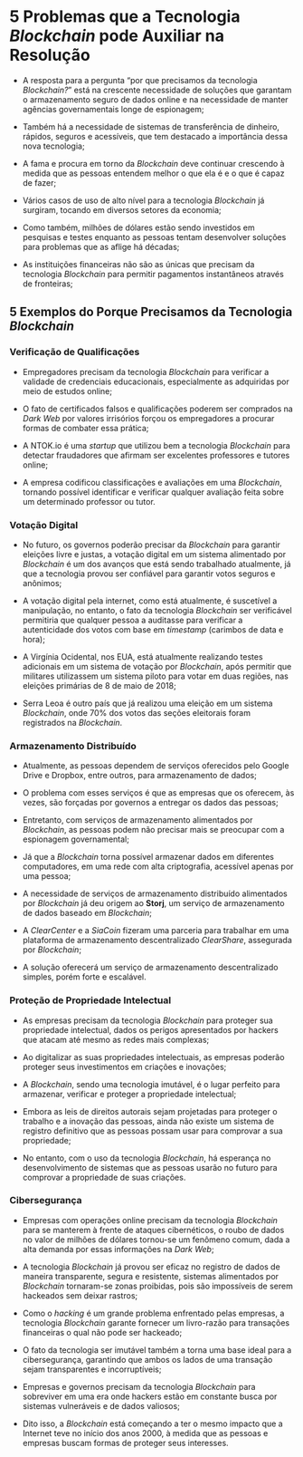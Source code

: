 # **5 Problemas que a Tecnologia *Blockchain* pode Auxiliar na Resolução**

- A resposta para a pergunta “por que precisamos da tecnologia *Blockchain?*” está na crescente necessidade de soluções que garantam o armazenamento seguro de dados online e na necessidade de manter agências governamentais longe de espionagem;

- Também há a necessidade de sistemas de transferência de dinheiro, rápidos, seguros e acessíveis, que tem destacado a importância dessa nova tecnologia;

- A fama e procura em torno da *Blockchain* deve continuar crescendo à medida que as pessoas entendem melhor o que ela é e o que é capaz de fazer;

- Vários casos de uso de alto nível para a tecnologia *Blockchain* já surgiram, tocando em diversos setores da economia;

- Como também, milhões de dólares estão sendo investidos em pesquisas e testes enquanto as pessoas tentam desenvolver soluções para problemas que as aflige há décadas;

- As instituições financeiras não são as únicas que precisam da tecnologia *Blockchain* para permitir pagamentos instantâneos através de fronteiras;

## **5 Exemplos do Porque Precisamos da Tecnologia *Blockchain***

### **Verificação de Qualificações**

- Empregadores precisam da tecnologia *Blockchain* para verificar a validade de credenciais educacionais, especialmente as adquiridas por meio de estudos online;

- O fato de certificados falsos e qualificações poderem ser comprados na *Dark Web* por valores irrisórios forçou os empregadores a procurar formas de combater essa prática;

- A NTOK.io é uma *startup* que utilizou bem a tecnologia *Blockchain* para detectar fraudadores que afirmam ser excelentes professores e tutores online;

- A empresa codificou classificações e avaliações em uma *Blockchain*, tornando possível identificar e verificar qualquer avaliação feita sobre um determinado professor ou tutor.

### **Votação Digital**

- No futuro, os governos poderão precisar da *Blockchain* para garantir eleições livre e justas, a votação digital em um sistema alimentado por *Blockchain* é um dos avanços que está sendo trabalhado atualmente, já que a tecnologia provou ser confiável para garantir votos seguros e anônimos;

- A votação digital pela internet, como está atualmente, é suscetível a manipulação, no entanto, o fato da tecnologia *Blockchain* ser verificável permitiria que qualquer pessoa a auditasse para verificar a autenticidade dos votos com base em *timestamp* (carimbos de data e hora);

- A Virgínia Ocidental, nos EUA, está atualmente realizando testes adicionais em um sistema de votação por *Blockchain*, após permitir que militares utilizassem um sistema piloto para votar em duas regiões, nas eleições primárias de 8 de maio de 2018;

- Serra Leoa é outro país que já realizou uma eleição em um sistema *Blockchain*, onde 70% dos votos das seções eleitorais foram registrados na *Blockchain*.

### **Armazenamento Distribuído**

- Atualmente, as pessoas dependem de serviços oferecidos pelo Google Drive e Dropbox, entre outros, para armazenamento de dados;

- O problema com esses serviços é que as empresas que os oferecem, às vezes, são forçadas por governos a entregar os dados das pessoas;

- Entretanto, com serviços de armazenamento alimentados por *Blockchain*, as pessoas podem não precisar mais se preocupar com a espionagem governamental;

- Já que a *Blockchain* torna possível armazenar dados em diferentes computadores, em uma rede com alta criptografia, acessível apenas por uma pessoa;

- A necessidade de serviços de armazenamento distribuído alimentados por *Blockchain* já deu origem ao **Storj**, um serviço de armazenamento de dados baseado em *Blockchain*;

- A *ClearCenter* e a *SiaCoin* fizeram uma parceria para trabalhar em uma plataforma de armazenamento descentralizado *ClearShare*, assegurada por *Blockchain*;

- A solução oferecerá um serviço de armazenamento descentralizado simples, porém forte e escalável.

### **Proteção de Propriedade Intelectual**

- As empresas precisam da tecnologia *Blockchain* para proteger sua propriedade intelectual, dados os perigos apresentados por hackers que atacam até mesmo as redes mais complexas;

- Ao digitalizar as suas propriedades intelectuais, as empresas poderão proteger seus investimentos em criações e inovações;

- A *Blockchain*, sendo uma tecnologia imutável, é o lugar perfeito para armazenar, verificar e proteger a propriedade intelectual;

- Embora as leis de direitos autorais sejam projetadas para proteger o trabalho e a inovação das pessoas, ainda não existe um sistema de registro definitivo que as pessoas possam usar para comprovar a sua propriedade;

- No entanto, com o uso da tecnologia *Blockchain*, há esperança no desenvolvimento de sistemas que as pessoas usarão no futuro para comprovar a propriedade de suas criações.

### **Cibersegurança**

- Empresas com operações online precisam da tecnologia *Blockchain* para se manterem à frente de ataques cibernéticos, o roubo de dados no valor de milhões de dólares tornou-se um fenômeno comum, dada a alta demanda por essas informações na *Dark Web*;

- A tecnologia *Blockchain* já provou ser eficaz no registro de dados de maneira transparente, segura e resistente, sistemas alimentados por *Blockchain* tornaram-se zonas proibidas, pois são impossíveis de serem hackeados sem deixar rastros;

- Como o *hacking* é um grande problema enfrentado pelas empresas, a tecnologia *Blockchain* garante fornecer um livro-razão para transações financeiras o qual não pode ser hackeado;

- O fato da tecnologia ser imutável também a torna uma base ideal para a cibersegurança, garantindo que ambos os lados de uma transação sejam transparentes e incorruptíveis;

- Empresas e governos precisam da tecnologia *Blockchain* para sobreviver em uma era onde hackers estão em constante busca por sistemas vulneráveis e de dados valiosos;

- Dito isso, a *Blockchain* está começando a ter o mesmo impacto que a Internet teve no início dos anos 2000, à medida que as pessoas e empresas buscam formas de proteger seus interesses.